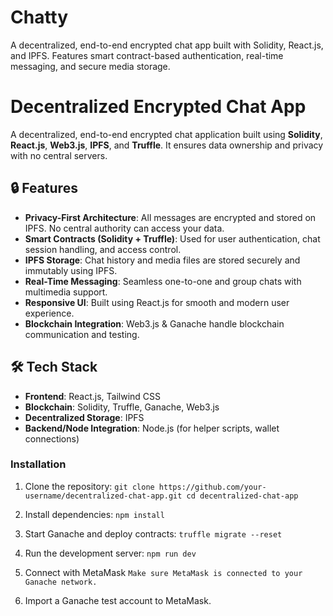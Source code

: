 # Chatty
A decentralized, end-to-end encrypted chat app built with Solidity, React.js, and IPFS. Features smart contract-based authentication, real-time messaging, and secure media storage.

# Decentralized Encrypted Chat App

A decentralized, end-to-end encrypted chat application built using **Solidity**, **React.js**, **Web3.js**, **IPFS**, and **Truffle**. It ensures data ownership and privacy with no central servers.

## 🔒 Features

- **Privacy-First Architecture**: All messages are encrypted and stored on IPFS. No central authority can access your data.
- **Smart Contracts (Solidity + Truffle)**: Used for user authentication, chat session handling, and access control.
- **IPFS Storage**: Chat history and media files are stored securely and immutably using IPFS.
- **Real-Time Messaging**: Seamless one-to-one and group chats with multimedia support.
- **Responsive UI**: Built using React.js for smooth and modern user experience.
- **Blockchain Integration**: Web3.js & Ganache handle blockchain communication and testing.

## 🛠️ Tech Stack

- **Frontend**: React.js, Tailwind CSS
- **Blockchain**: Solidity, Truffle, Ganache, Web3.js
- **Decentralized Storage**: IPFS
- **Backend/Node Integration**: Node.js (for helper scripts, wallet connections)

### Installation

1. Clone the repository:
`git clone https://github.com/your-username/decentralized-chat-app.git
cd decentralized-chat-app `

2. Install dependencies:
`npm install`

4. Start Ganache and deploy contracts:
`truffle migrate --reset`

5. Run the development server:
`npm run dev`

6. Connect with MetaMask
`Make sure MetaMask is connected to your Ganache network.`

7. Import a Ganache test account to MetaMask.

